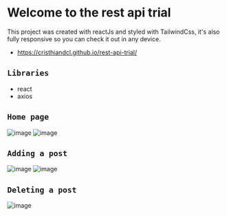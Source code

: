 # Welcome to the rest api trial

This project was created with reactJs and styled with TailwindCss, it's also fully responsive so you can check it out in any device.
* https://cristhiandcl.github.io/rest-api-trial/

## `Libraries`
* react
* axios

## `Home page`

![image](https://user-images.githubusercontent.com/83930705/208793505-196e867c-4a42-479a-83cb-4908ec486547.png)
![image](https://user-images.githubusercontent.com/83930705/208793545-54b81bf5-87a5-40da-a92f-62b862f6059e.png)

## `Adding a post`

![image](https://user-images.githubusercontent.com/83930705/208793644-1b13e154-1d52-4ebc-85b6-ed32c69eed5f.png)
![image](https://user-images.githubusercontent.com/83930705/208793689-98d198ae-ae5e-4c63-9809-fc920194eebc.png)

## `Deleting a post`

![image](https://user-images.githubusercontent.com/83930705/208793747-9ef4d0e4-018d-4297-9636-9fbcec07d79d.png)
